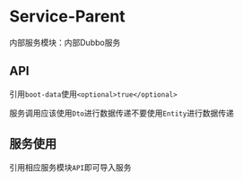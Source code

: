 # Service-Parent

内部服务模块：内部Dubbo服务

## API

引用`boot-data`使用`<optional>true</optional>`

服务调用应该使用`Dto`进行数据传递不要使用`Entity`进行数据传递

## 服务使用

引用相应服务模块`API`即可导入服务
